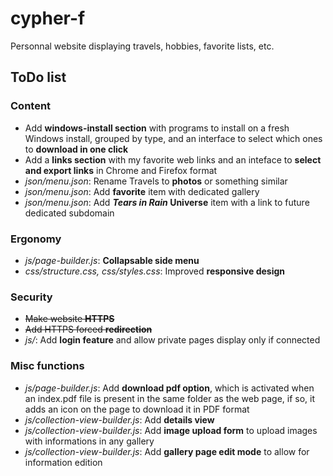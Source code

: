 # cypher-f

Personnal website displaying travels, hobbies, favorite lists, etc.

## ToDo list

### Content
- Add **windows-install section** with programs to install on a fresh Windows install, grouped by type, and an interface to select which ones to **download in one click**
- Add a **links section** with my favorite web links and an inteface to **select and export links** in Chrome and Firefox format
- *json/menu.json*: Rename Travels to **photos** or something similar
- *json/menu.json*: Add **favorite** item with dedicated gallery
- *json/menu.json*: Add ***Tears in Rain* Universe** item with a link to future dedicated subdomain

### Ergonomy
- *js/page-builder.js*: **Collapsable side menu**
- *css/structure.css, css/styles.css*: Improved **responsive design**

### Security
- ~~Make website **HTTPS**~~
- ~~Add HTTPS forced **redirection**~~
- *js/*: Add **login feature** and allow private pages display only if connected

### Misc functions
- *js/page-builder.js*: Add **download pdf option**, which is activated when an index.pdf file is present in the same folder as the web page, if so, it adds an icon on the page to download it in PDF format
- *js/collection-view-builder.js*: Add **details view**
- *js/collection-view-builder.js*: Add **image upload form** to upload images with informations in any gallery
- *js/collection-view-builder.js*: Add **gallery page edit mode** to allow for information edition
